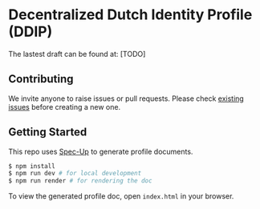 # Decentralized Dutch Identity Profile (DDIP)

The lastest draft can be found at:
[TODO]

## Contributing

We invite anyone to raise issues or pull requests. Please check [existing issues](https://github.com/DutchBlockchainCoalition/DDIP/issues) before creating a new one.

## Getting Started

This repo uses [Spec-Up]((https://github.com/decentralized-identity/spec-up)) to generate profile documents.

```bash
$ npm install
$ npm run dev # for local development
$ npm run render # for rendering the doc
```

To view the generated profile doc, open `index.html` in your browser.

